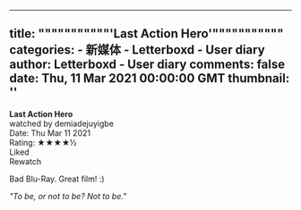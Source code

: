 
---
title: """""""""""'Last Action Hero'"""""""""""
categories: 
    - 新媒体
    - Letterboxd - User diary
author: Letterboxd - User diary
comments: false
date: Thu, 11 Mar 2021 00:00:00 GMT
thumbnail: ''
---

<div>   
<b>Last Action Hero</b><br>watched by demiadejuyigbe<br>Date: Thu Mar 11 2021<br>Rating:  ★★★★½ <br>Liked<br>Rewatch<br>








<div>



<div><p>Bad Blu-Ray. Great film! :)</p><p><i>"To be, or not to be? Not to be."</i></p></div>

</div>
  
</div>
            